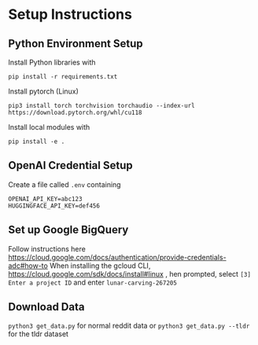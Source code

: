 # Setup Instructions

## Python Environment Setup
Install Python libraries with

```
pip install -r requirements.txt
```

Install pytorch (Linux)
```
pip3 install torch torchvision torchaudio --index-url https://download.pytorch.org/whl/cu118
```

Install local modules with 
```
pip install -e .
```

## OpenAI Credential Setup
Create a file called `.env` containing

```
OPENAI_API_KEY=abc123
HUGGINGFACE_API_KEY=def456
```
## Set up Google BigQuery
Follow instructions here https://cloud.google.com/docs/authentication/provide-credentials-adc#how-to
When installing the gcloud CLI, https://cloud.google.com/sdk/docs/install#linux , hen prompted, select `[3] Enter a project ID` and enter `lunar-carving-267205` 

## Download Data
`python3 get_data.py` for normal reddit data or `python3 get_data.py --tldr` for the tldr dataset